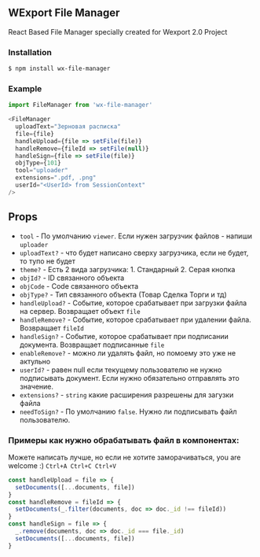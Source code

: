 ## WExport File Manager
React Based File Manager specially created for Wexport 2.0 Project

### Installation
```sh
$ npm install wx-file-manager
```

### Example
```javascript
import FileManager from 'wx-file-manager'

<FileManager
  uploadText="Зерновая расписка"
  file={file}
  handleUpload={file => setFile(file)}
  handleRemove={fileId => setFile(null)}
  handleSign={file => setFile(file)}
  objType={101}
  tool="uploader"
  extensions=".pdf, .png"
  userId="<UserId> from SessionContext"
/>

```

## Props
+ `tool` - По умолчанию `viewer`. Если нужен загрузчик файлов - напиши `uploader`
+ `uploadText?` - что будет написано сверху загрузчика, если не будет, то тупо не будет
+ `theme?` - Есть 2 вида загрузчика: 1. Стандарный 2. Серая кнопка
+ `objId?` - ID связанного объекта
+ `objCode` - Code связанного объекта
+ `objType?` - Тип связанного объекта (Товар Сделка Торги и тд)
+ `handleUpload?` - Событие, которое срабатывает при загрузки файла на сервер. Возвращает объект `file`
+ `handleRemove?` - Событие, которое срабатывает при удалении файла. Возвращает `fileId`
+ `handleSign?` - Событие, которое срабатывает при подписании документа. Возвращает подписанные `file`
+ `enableRemove?` - можно ли удалять файл, но помоему это уже не актульно  
+ `userId?` - равен null если текущему пользователю не нужно подписывать документ. Если нужно обязательно отправлять это значение.  
+ `extensions?` - `string` какие расширения разрешены для загузки файла
+ `needToSign?` - По умолчанию `false`. Нужно ли подписывать файл пользователю.

### Примеры как нужно обрабатывать файл в компонентах:
Можете написать лучше, но если не хотите заморачиваться, you are welcome :) `Ctrl+A Ctrl+C Ctrl+V`
```javascript
const handleUpload = file => {
  setDocuments([...documents, file])
}
const handleRemove = fileId => {
  setDocuments(_.filter(documents, doc => doc._id !== fileId))
}
const handleSign = file => {
  _.remove(documents, doc => doc._id === file._id)
  setDocuments([...documents, file])
}
```